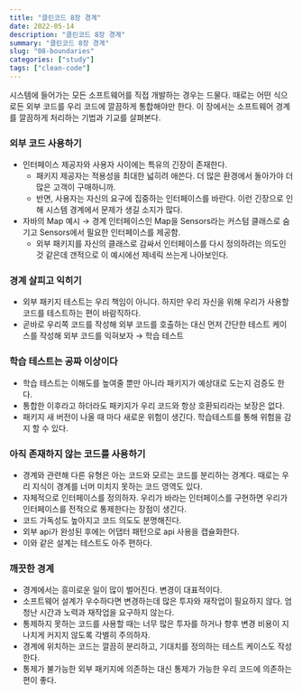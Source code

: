 ```yaml
---
title: "클린코드 8장 경계"
date: 2022-05-14
description: "클린코드 8장 경계"
summary: "클린코드 8장 경계"
slug: "08-boundaries"
categories: ["study"]
tags: ["clean-code"]
---
```


시스템에 들어가는 모든 소프트웨어를 직접 개발하는 경우는 드물다. 때로는 어떤 식으로든 외부 코드를 우리 코드에 깔끔하게 통합해야만 한다. 이 장에서는 소프트웨어 경계를 깔끔하게 처리하는 기법과 기교를 살펴본다.

### 외부 코드 사용하기

- 인터페이스 제공자와 사용자 사이에는 특유의 긴장이 존재한다.
  - 패키지 제공자는 적용성을 최대한 넓히려 애쓴다. 더 많은 환경에서 돌아가야 더 많은 고객이 구매하니까.
  - 반면, 사용자는 자신의 요구에 집중하는 인터페이스를 바란다. 이런 긴장으로 인해 시스템 경계에서 문제가 생길 소지가 많다.
- 자바의 Map 예시 → 경계 인터페이스인 Map을 Sensors라는 커스텀 클래스로 숨기고 Sensors에서 필요한 인터페이스를 제공함.
  - 외부 패키지를 자신의 클래스로 감싸서 인터페이스를 다시 정의하려는 의도인 것 같은데 갠적으로 이 예시에선 제네릭 쓰는게 나아보인다.

### 경계 살피고 익히기

- 외부 패키지 테스트는 우리 책임이 아니다. 하지만 우리 자신을 위해 우리가 사용할 코드를 테스트하는 편이 바람직하다.
- 곧바로 우리쪽 코드를 작성해 외부 코드를 호출하는 대신 먼저 간단한 테스트 케이스를 작성해 외부 코드를 익혀보자 → 학습 테스트

### 학습 테스트는 공짜 이상이다

- 학습 테스트는 이해도를 높여줄 뿐만 아니라 패키지가 예상대로 도는지 검증도 한다.
- 통합한 이후라고 하더라도 패키지가 우리 코드와 항상 호환되리라는 보장은 없다.
- 패키지 새 버전이 나올 때 마다 새로운 위험이 생긴다. 학습테스트를 통해 위험을 감지 할 수 있다.

### 아직 존재하지 않는 코드를 사용하기

- 경계와 관련해 다른 유형은 아는 코드와 모르는 코드를 분리하는 경계다. 때로는 우리 지식이 경계를 너머 미치지 못하는 코드 영역도 있다.
- 자체적으로 인터페이스를 정의하자. 우리가 바라는 인터페이스를 구현하면 우리가 인터페이스를 전적으로 통제한다는 장점이 생긴다.
- 코드 가독성도 높아지고 코드 의도도 분명해진다.
- 외부 api가 완성된 후에는 어댑터 패턴으로 api 사용을 캡슐화한다.
- 이와 같은 설계는 테스트도 아주 편하다.

### 깨끗한 경계

- 경계에서는 흥미로운 일이 많이 벌어진다. 변경이 대표적이다.
- 소프트웨어 설계가 우수하다면 변경하는데 많은 투자와 재작업이 필요하지 않다. 엄청난 시간과 노력과 재작업을 요구하지 않는다.
- 통제하지 못하는 코드를 사용할 때는 너무 많은 투자를 하거나 향후 변경 비용이 지나치게 커지지 않도록 각별히 주의하자.
- 경계에 위치하는 코드는 깔끔히 분리하고, 기대치를 정의하는 테스트 케이스도 작성한다.
- 통제가 불가능한 외부 패키지에 의존하는 대신 통제가 가능한 우리 코드에 의존하는 편이 좋다.
